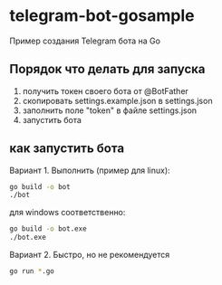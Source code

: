 # telegram-bot-gosample
Пример создания Telegram бота на Go

## Порядок что делать для запуска

1. получить токен своего бота от @BotFather
2. скопировать settings.example.json в settings.json
3. заполнить поле "token" в файле settings.json
4. запустить бота

## как запустить бота

Вариант 1. Выполнить (пример для linux):

```bash
go build -o bot
./bot
```

для windows соответственно:

```bash
go build -o bot.exe
./bot.exe
```

Вариант 2. Быстро, но не рекомендуется

```bash
go run *.go
```
